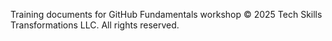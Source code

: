 Training documents for GitHub Fundamentals workshop
©️ 2025 Tech Skills Transformations LLC.  All rights reserved.
